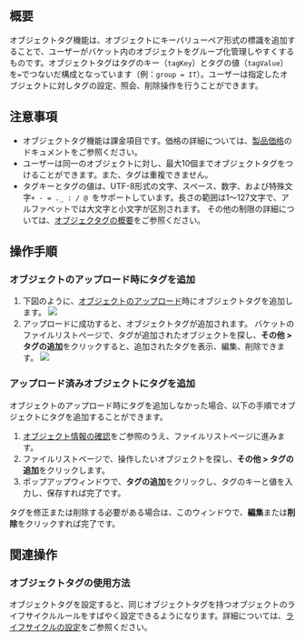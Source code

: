 ## 概要

オブジェクトタグ機能は、オブジェクトにキーバリューペア形式の標識を追加することで、ユーザーがバケット内のオブジェクトをグループ化管理しやすくするものです。オブジェクトタグはタグのキー（`tagKey`）とタグの値（`tagValue`）を`=`でつないだ構成となっています（例：`group = IT`）。ユーザーは指定したオブジェクトに対しタグの設定、照会、削除操作を行うことができます。

## 注意事項

- オブジェクトタグ機能は課金項目です。価格の詳細については、[製品価格](https://intl.cloud.tencent.com/pricing/cos?lang=en&pg=)のドキュメントをご参照ください。
- ユーザーは同一のオブジェクトに対し、最大10個までオブジェクトタグをつけることができます。また、タグは重複できません。
- タグキーとタグの値は、UTF-8形式の文字、スペース、数字、および特殊文字`+ - = ._ : / @ `をサポートしています。長さの範囲は1～127文字で、アルファベットでは大文字と小文字が区別されます。
その他の制限の詳細については、[オブジェクタグの概要](https://intl.cloud.tencent.com/document/product/436/35665)をご参照ください。

## 操作手順

### オブジェクトのアップロード時にタグを追加

1. 下図のように、[オブジェクトのアップロード](https://intl.cloud.tencent.com/document/product/436/13321)時にオブジェクトタグを追加します。
![](https://main.qcloudimg.com/raw/f9ed9a4b46cf8299c9f5cc2e14415765.png)
2. アップロードに成功すると、オブジェクトタグが追加されます。
バケットのファイルリストページで、タグが追加されたオブジェクトを探し、**その他 > タグの追加**をクリックすると、追加されたタグを表示、編集、削除できます。
![](https://main.qcloudimg.com/raw/b49fa4a5d1df2b40fe7caf2f5b453f9f.png)


### アップロード済みオブジェクトにタグを追加

オブジェクトのアップロード時にタグを追加しなかった場合、以下の手順でオブジェクトにタグを追加することができます。

1. [オブジェクト情報の確認](https://intl.cloud.tencent.com/document/product/436/13326)をご参照のうえ、ファイルリストページに進みます。
2. ファイルリストページで、操作したいオブジェクトを探し、**その他 > タグの追加**をクリックします。
3. ポップアップウィンドウで、**タグの追加**をクリックし、タグのキーと値を入力し、保存すれば完了です。

タグを修正または削除する必要がある場合は、このウィンドウで、**編集**または**削除**をクリックすれば完了です。

## 関連操作

### オブジェクトタグの使用方法

オブジェクトタグを設定すると、同じオブジェクトタグを持つオブジェクトのライフサイクルルールをすばやく設定できるようになります。詳細については、[ライフサイクルの設定](https://intl.cloud.tencent.com/document/product/436/14605)をご参照ください。


